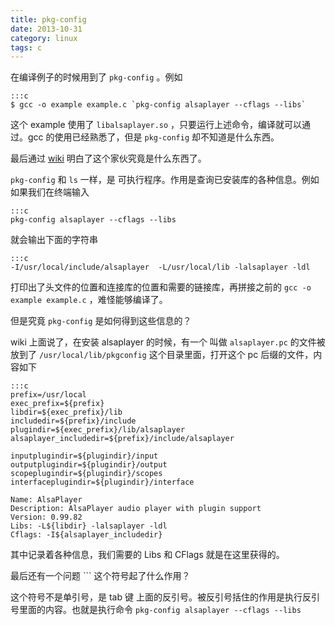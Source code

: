 ```yaml
---
title: pkg-config
date: 2013-10-31
category: linux
tags: c
---
```


在编译例子的时候用到了 `pkg-config` 。例如
<!-- excerpt -->

    :::c
    $ gcc -o example example.c `pkg-config alsaplayer --cflags --libs`

这个 example 使用了 `libalsaplayer.so` ，只要运行上述命令，编译就可以通过。gcc 的使用已经熟悉了，但是 `pkg-config` 却不知道是什么东西。

最后通过 [wiki][wiki] 明白了这个家伙究竟是什么东西了。

`pkg-config` 和 `ls` 一样，是 可执行程序。作用是查询已安装库的各种信息。例如如果我们在终端输入

    :::c
    pkg-config alsaplayer --cflags --libs

就会输出下面的字符串

    :::c
    -I/usr/local/include/alsaplayer  -L/usr/local/lib -lalsaplayer -ldl

打印出了头文件的位置和连接库的位置和需要的链接库，再拼接之前的 `gcc -o example example.c` ，难怪能够编译了。

但是究竟 `pkg-config` 是如何得到这些信息的？

wiki 上面说了，在安装 alsaplayer 的时候，有一个 叫做 `alsaplayer.pc` 的文件被放到了 `/usr/local/lib/pkgconfig` 这个目录里面，打开这个 pc 后缀的文件，内容如下

    :::c
    prefix=/usr/local
    exec_prefix=${prefix}
    libdir=${exec_prefix}/lib
    includedir=${prefix}/include
    plugindir=${exec_prefix}/lib/alsaplayer
    alsaplayer_includedir=${prefix}/include/alsaplayer

    inputplugindir=${plugindir}/input
    outputplugindir=${plugindir}/output
    scopeplugindir=${plugindir}/scopes
    interfaceplugindir=${plugindir}/interface

    Name: AlsaPlayer
    Description: AlsaPlayer audio player with plugin support
    Version: 0.99.82
    Libs: -L${libdir} -lalsaplayer -ldl
    Cflags: -I${alsaplayer_includedir}

其中记录着各种信息，我们需要的 Libs 和 CFlags 就是在这里获得的。

最后还有一个问题 `\`` 这个符号起了什么作用？

这个符号不是单引号，是 tab 键 上面的反引号。被反引号括住的作用是执行反引号里面的内容。也就是执行命令 `pkg-config alsaplayer --cflags --libs`



[wiki]: http://zh.wikipedia.org/zh-cn/Pkg-config
